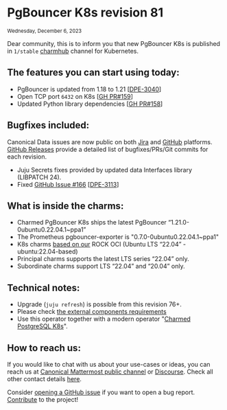 # PgBouncer K8s revision 81
<sub>Wednesday, December 6, 2023</sub>

Dear community, this is to inform you that new PgBouncer K8s is published in `1/stable` [charmhub](https://charmhub.io/pgbouncer-k8s?channel=1/stable) channel for Kubernetes.

## The features you can start using today:

* PgBouncer is updated from 1.18 to 1.21 [[DPE-3040](https://warthogs.atlassian.net/browse/DPE-3040)]
* Open TCP port `6432` on K8s [[GH PR#159](https://github.com/canonical/pgbouncer-k8s-operator/pull/159)]
* Updated Python library dependencies [[GH PR#158](https://github.com/canonical/pgbouncer-k8s-operator/pull/158)]

## Bugfixes included:

Canonical Data issues are now public on both [Jira](https://warthogs.atlassian.net/jira/software/c/projects/DPE/issues/) and [GitHub](https://github.com/canonical/pgbouncer-k8s-operator/issues) platforms.<br/>[GitHub Releases](https://github.com/canonical/pgbouncer-k8s-operator/releases) provide a detailed list of bugfixes/PRs/Git commits for each revision.

* Juju Secrets fixes provided by updated data Interfaces library (LIBPATCH 24).
* Fixed [GitHub Issue #166](https://github.com/canonical/pgbouncer-k8s-operator/issues/166) [[DPE-3113](https://warthogs.atlassian.net/browse/DPE-3113)]

## What is inside the charms:

* Charmed PgBouncer K8s ships the latest PgBouncer “1.21.0-0ubuntu0.22.04.1~ppa1”
* The Prometheus pgbouncer-exporter is "0.7.0-0ubuntu0.22.04.1~ppa1"
* K8s charms [based on our](https://github.com/orgs/canonical/packages?tab=packages&q=charmed) ROCK OCI (Ubuntu LTS “22.04” - ubuntu:22.04-based)
* Principal charms supports the latest LTS series “22.04” only.
* Subordinate charms support LTS “22.04” and “20.04” only.

## Technical notes:

* Upgrade (`juju refresh`) is possible from this revision 76+.
* Please check [the external components requirements](/t/12263)
* Use this operator together with a modern operator "[Charmed PostgreSQL K8s](https://charmhub.io/postgresql-k8s)".

## How to reach us:

If you would like to chat with us about your use-cases or ideas, you can reach us at [Canonical Mattermost public channel](https://chat.charmhub.io/charmhub/channels/data-platform) or [Discourse](https://discourse.charmhub.io/). Check all other contact details [here](/t/12264).

Consider [opening a GitHub issue](https://github.com/canonical/pgbouncer-k8s-operator/issues) if you want to open a bug report.<br/>[Contribute](https://github.com/canonical/pgbouncer-k8s-operator/blob/main/CONTRIBUTING.md) to the project!